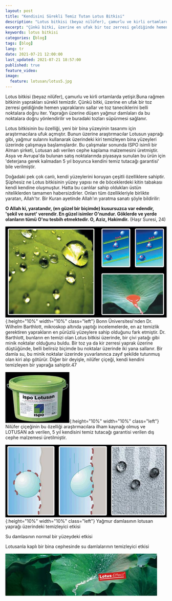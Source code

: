 ```yaml
---
layout: post
title: "Kendisini Sürekli Temiz Tutan Lotus Bitkisi"
description: "Lotus bitkisi (beyaz nilüfer), çamurlu ve kirli ortamlarda yetişir.Buna rağmen bitkinin yaprakları sürekli temizdir."
excerpt: "Çünkü bitki, üzerine en ufak bir toz zerresi geldiğinde hemen yapraklarını sallar ve toz taneciklerini belli noktalara doğru iter."
keywords: lotus bitkisi
categories: [blog]
tags: [blog]
lang: tr
date: 2021-07-21 12:00:00
last_updated: 2021-07-21 18:57:00
published: true
feature_video: 
image:
  feature: lotusan/lotus5.jpg
---
```


Lotus bitkisi (beyaz nilüfer), çamurlu ve kirli ortamlarda yetişir.Buna rağmen bitkinin yaprakları sürekli temizdir. Çünkü bitki, üzerine en ufak bir toz zerresi geldiğinde hemen yapraklarını sallar ve toz taneciklerini belli noktalara doğru iter. Yaprağın üzerine düşen yağmur damlaları da bu noktalara doğru yönlendirilir ve buradaki tozları süpürmesi sağlanır.

Lotus bitkisinin bu özelliği, yeni bir bina yüzeyinin tasarımı için araştırmacılara ufuk açmıştır. Bunun üzerine araştırmacılar Lotusun yaprağı gibi, yağmur sularını kullanarak üzerindeki kiri temizleyen bina yüzeyleri üzerinde çalışmaya başlamışlardır. Bu çalışmalar sonunda ISPO isimli bir Alman şirketi, Lotusan adı verilen cephe kaplama malzemesini üretmiştir. Asya ve Avrupa'da bulunan satış noktalarında piyasaya sunulan bu ürün için 'deterjana gerek kalmadan 5 yıl boyunca kendini temiz tutacağı garantisi' bile verilmiştir.

Doğadaki pek çok canlı, kendi yüzeylerini koruyan çeşitli özelliklere sahiptir. Şüphesiz ne Lotus bitkisinin yüzey yapısı ne de böceklerdeki kitin tabakası kendi kendine oluşmuştur. Hatta bu canlılar sahip oldukları üstün niteliklerden tamamen habersizdirler. Onları tüm özellikleriyle birlikte yaratan, Allah'tır. Bir Kuran ayetinde Allah'ın yaratma sanatı şöyle bildirilir:

**O Allah ki, yaratandır, (en güzel bir biçimde) kusursuzca var edendir, 'şekil ve suret' verendir. En güzel isimler O'nundur. Göklerde ve yerde olanların tümü O'nu tesbih etmektedir. O, Aziz, Hakimdir.** (Haşr Suresi, 24)


![lotusan](/images/lotusan/lotus1.jpg "lotus"){:height="10%" width="10%" class="left"}
Bonn Üniversitesi'nden Dr. Wilhelm Barthlott, mikroskop altında yaptığı incelemelerde, en az temizlik gerektiren yaprakların en pürüzlü yüzeylere sahip olduğunu fark etmiştir. Dr. Barthlott, bunların en temizi olan Lotus bitkisi üzerinde, bir çivi yatağı gibi minik noktalar olduğunu buldu. Bir toz ya da kir zerresi yaprak üzerine düştüğünde, belli belirsiz biçimde bu noktalar üzerinde iki yana sallanır. Bir damla su, bu minik noktalar üzerinde yuvarlanınca zayıf şekilde tutunmuş olan kiri alıp götürür. Diğer bir deyişle, nilüfer çiçeği, kendi kendini temizleyen bir yaprağa sahiptir.47

![lotusan](/images/lotusan/lotus2.jpg "lotus"){:height="10%" width="10%" class="left"}
Nilüfer çiçeğinin bu özelliği araştırmacılara ilham kaynağı olmuş ve LOTUSAN adı verilen, 5 yıl kendisini temiz tutacağı garantisi verilen dış cephe malzemesi üretilmiştir.

![lotusan](/images/lotusan/lotus3.jpg "lotus"){:height="10%" width="10%" class="left"}
Yağmur damlasının lotusan yaprağı üzerindeki temizleyici etkisi

Su damlasının normal bir yüzeydeki etkisi

Lotusanla kaplı bir bina cephesinde su damlalarının temizleyici etkisi

[![lotusan](/images/lotusan/lotus4.jpg)](https://youtu.be/aeSpxv1BePg "lotus")


